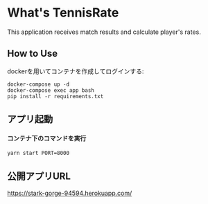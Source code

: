 # What's TennisRate
This application receives match results and calculate player's rates.

## How to Use
dockerを用いてコンテナを作成してログインする:
```
docker-compose up -d 
docker-compose exec app bash
pip install -r requirements.txt
```

## アプリ起動
#### コンテナ下のコマンドを実行
```
yarn start PORT=8000
```

## 公開アプリURL
https://stark-gorge-94594.herokuapp.com/


